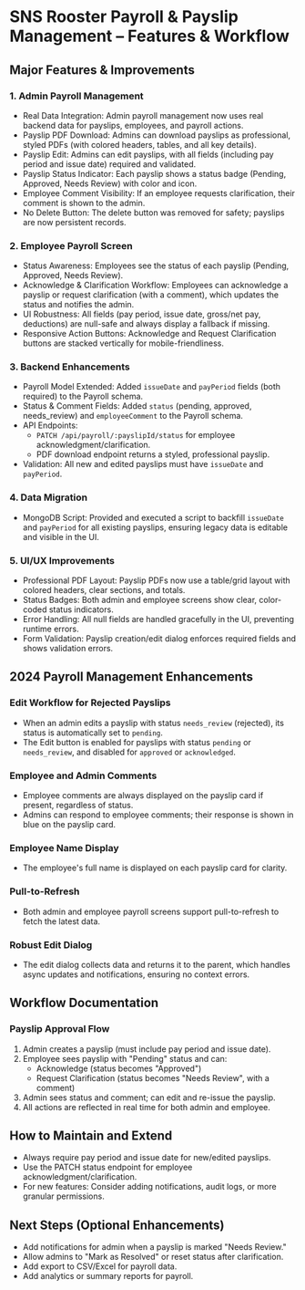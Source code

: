 # SNS Rooster Payroll & Payslip Management – Features & Workflow

## Major Features & Improvements

### 1. Admin Payroll Management
- Real Data Integration: Admin payroll management now uses real backend data for payslips, employees, and payroll actions.
- Payslip PDF Download: Admins can download payslips as professional, styled PDFs (with colored headers, tables, and all key details).
- Payslip Edit: Admins can edit payslips, with all fields (including pay period and issue date) required and validated.
- Payslip Status Indicator: Each payslip shows a status badge (Pending, Approved, Needs Review) with color and icon.
- Employee Comment Visibility: If an employee requests clarification, their comment is shown to the admin.
- No Delete Button: The delete button was removed for safety; payslips are now persistent records.

### 2. Employee Payroll Screen
- Status Awareness: Employees see the status of each payslip (Pending, Approved, Needs Review).
- Acknowledge & Clarification Workflow: Employees can acknowledge a payslip or request clarification (with a comment), which updates the status and notifies the admin.
- UI Robustness: All fields (pay period, issue date, gross/net pay, deductions) are null-safe and always display a fallback if missing.
- Responsive Action Buttons: Acknowledge and Request Clarification buttons are stacked vertically for mobile-friendliness.

### 3. Backend Enhancements
- Payroll Model Extended: Added `issueDate` and `payPeriod` fields (both required) to the Payroll schema.
- Status & Comment Fields: Added `status` (pending, approved, needs_review) and `employeeComment` to the Payroll schema.
- API Endpoints:
  - `PATCH /api/payroll/:payslipId/status` for employee acknowledgment/clarification.
  - PDF download endpoint returns a styled, professional payslip.
- Validation: All new and edited payslips must have `issueDate` and `payPeriod`.

### 4. Data Migration
- MongoDB Script: Provided and executed a script to backfill `issueDate` and `payPeriod` for all existing payslips, ensuring legacy data is editable and visible in the UI.

### 5. UI/UX Improvements
- Professional PDF Layout: Payslip PDFs now use a table/grid layout with colored headers, clear sections, and totals.
- Status Badges: Both admin and employee screens show clear, color-coded status indicators.
- Error Handling: All null fields are handled gracefully in the UI, preventing runtime errors.
- Form Validation: Payslip creation/edit dialog enforces required fields and shows validation errors.

## 2024 Payroll Management Enhancements

### Edit Workflow for Rejected Payslips
- When an admin edits a payslip with status `needs_review` (rejected), its status is automatically set to `pending`.
- The Edit button is enabled for payslips with status `pending` or `needs_review`, and disabled for `approved` or `acknowledged`.

### Employee and Admin Comments
- Employee comments are always displayed on the payslip card if present, regardless of status.
- Admins can respond to employee comments; their response is shown in blue on the payslip card.

### Employee Name Display
- The employee's full name is displayed on each payslip card for clarity.

### Pull-to-Refresh
- Both admin and employee payroll screens support pull-to-refresh to fetch the latest data.

### Robust Edit Dialog
- The edit dialog collects data and returns it to the parent, which handles async updates and notifications, ensuring no context errors.

## Workflow Documentation

### Payslip Approval Flow
1. Admin creates a payslip (must include pay period and issue date).
2. Employee sees payslip with "Pending" status and can:
   - Acknowledge (status becomes "Approved")
   - Request Clarification (status becomes "Needs Review", with a comment)
3. Admin sees status and comment; can edit and re-issue the payslip.
4. All actions are reflected in real time for both admin and employee.

## How to Maintain and Extend
- Always require pay period and issue date for new/edited payslips.
- Use the PATCH status endpoint for employee acknowledgment/clarification.
- For new features: Consider adding notifications, audit logs, or more granular permissions.

## Next Steps (Optional Enhancements)
- Add notifications for admin when a payslip is marked "Needs Review."
- Allow admins to "Mark as Resolved" or reset status after clarification.
- Add export to CSV/Excel for payroll data.
- Add analytics or summary reports for payroll. 